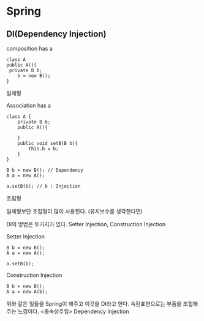 # Spring

## DI(Dependency Injection)

composition has a
```
class A
public A(){
 private B b;
    b = new B();
}
```
일체형


Association has a
```
class A {
    private B b;
    public A(){

    }
    public void setB(B b){
        this.b = b;
    }
}

B b = new B(); // Dependency
A a = new A();

a.setB(b); // b : Injection
```
조립형

일체형보단 조립형이 많이 사용된다. (유지보수를 생각한다면)

DI의 방법은 두가지가 있다. Setter Injection, Construction Injection

Setter Injection
```
B b = new B();
A a = new A();

a.setB(b);
```

Construction Injection
```
B b = new B();
A a = new A(b);
```
위와 같은 일들을 Spring이 해주고 이것을 DI라고 한다. 속된표현으로는 부품을 조힙해주는 느낌이다.
<종속성주입> Dependency Injection
